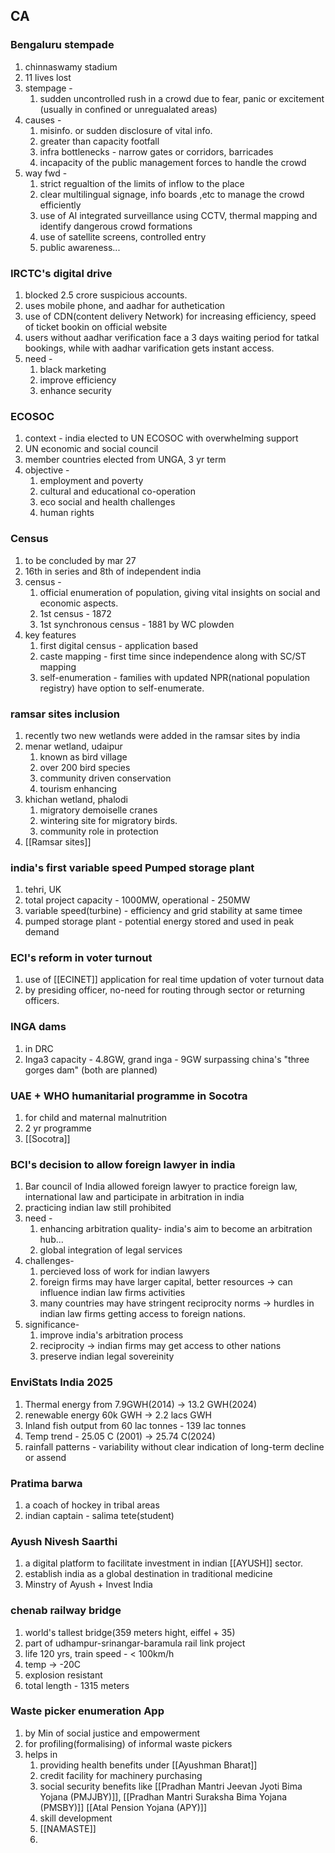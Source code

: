 ## CA
### Bengaluru stempade
1. chinnaswamy stadium
2. 11 lives lost
3. stempage - 
	1. sudden uncontrolled rush in a crowd due to fear, panic or excitement (usually in confined or unregualated areas)
4. causes - 
	1. misinfo. or sudden disclosure of vital info.
	2. greater than capacity footfall
	3. infra bottlenecks - narrow gates or corridors, barricades
	4. incapacity of the public management forces to handle the crowd
5. way fwd - 
	1. strict regualtion of the limits of inflow to the place
	2. clear multilingual signage, info boards ,etc to manage the crowd efficiently
	3. use of AI integrated surveillance using CCTV, thermal mapping and identify dangerous crowd formations
	4. use of satellite screens, controlled entry
	5. public awareness...

### IRCTC's digital drive
1. blocked 2.5 crore suspicious accounts.
2. uses mobile phone, and  aadhar for authetication
3. use of CDN(content delivery Network) for increasing efficiency, speed of ticket bookin on official website
4. users without aadhar verification face a 3 days waiting period for tatkal bookings, while with aadhar varification  gets instant access.
5. need - 
	1. black marketing
	2. improve efficiency
	3. enhance security
### ECOSOC
1. context - india elected to UN ECOSOC with overwhelming support
2. UN economic and social council
3. member countries elected from UNGA, 3 yr term
4. objective - 
	1. employment and poverty
	2. cultural and educational co-operation
	3. eco social and health challenges
	4. human rights
### Census 
1. to be concluded by mar 27
2. 16th in series and 8th of independent india
3. census - 
	1. official enumeration of population, giving vital insights on social and economic aspects.
	2. 1st census - 1872
	3. 1st synchronous census - 1881 by WC plowden
4. key features 
	1. first digital census - application based
	2. caste mapping - first time since independence along with SC/ST mapping
	3. self-enumeration - families with updated NPR(national population registry) have option to self-enumerate.
### ramsar sites inclusion
1. recently two new wetlands were added in the ramsar sites by india
2. menar wetland, udaipur
	1. known as bird village
	2. over 200 bird species
	3. community driven conservation
	4. tourism enhancing
3. khichan wetland, phalodi
	1. migratory demoiselle cranes
	2. wintering site for migratory birds.
	3. community role in protection
4. [[Ramsar sites]]

### india's first variable speed Pumped storage plant
1. tehri, UK
2. total project capacity - 1000MW, operational - 250MW
3. variable speed(turbine) - efficiency and grid stability at same timee
4. pumped storage plant - potential energy stored and used in peak demand

### ECI's reform in voter turnout
1. use of [[ECINET]] application for real time updation of voter turnout data
2. by presiding officer, no-need for routing through sector or returning officers.

### INGA dams
1. in DRC
2. Inga3 capacity - 4.8GW, grand inga - 9GW surpassing china's "three gorges dam" (both are planned)

### UAE + WHO humanitarial programme in Socotra
1. for child and maternal malnutrition
2. 2 yr programme
3. [[Socotra]]

### BCI's decision to allow foreign lawyer in india
1. Bar council of India allowed foreign lawyer to practice foreign law, international law and participate in arbitration in india
2. practicing indian law still prohibited
3. need - 
	1. enhancing arbitration quality- india's aim to become an arbitration hub...
	2. global integration of legal services
4. challenges- 
	1. percieved loss of work for indian lawyers
	2. foreign firms may have larger capital, better resources -> can influence indian law firms activities
	3. many countries may have stringent reciprocity norms -> hurdles in indian law firms getting access to foreign nations.
5. significance- 
	1. improve india's arbitration process
	2. reciprocity -> indian firms may get access to other nations
	3. preserve indian legal sovereinity

### EnviStats India 2025
1. Thermal energy from 7.9GWH(2014) -> 13.2 GWH(2024)
2. renewable energy 60k GWH -> 2.2 lacs GWH
3. Inland fish output from 60 lac tonnes - 139 lac tonnes
4. Temp trend - 25.05 C (2001) -> 25.74 C(2024)
5. rainfall patterns - variability without clear indication of long-term decline or assend

### Pratima barwa
1. a coach of hockey in tribal areas
2. indian captain - salima tete(student)

### Ayush Nivesh Saarthi
1. a digital platform to facilitate investment in indian [[AYUSH]] sector.
2. establish india as a global destination in traditional medicine
3. Minstry of Ayush + Invest India
### chenab railway bridge
1. world's tallest bridge(359 meters hight, eiffel + 35)
2. part of udhampur-srinangar-baramula rail link project
3. life 120 yrs, train speed - < 100km/h
4. temp -> -20C
5. explosion resistant
6. total length - 1315 meters
### Waste picker enumeration App
1. by Min of social justice and empowerment
2. for profiling(formalising) of informal waste pickers
3. helps in
	1. providing health benefits under [[Ayushman Bharat]]
	2. credit facility for machinery purchasing
	3. social security benefits like [[Pradhan Mantri Jeevan Jyoti Bima Yojana (PMJJBY)]], [[Pradhan Mantri Suraksha Bima Yojana (PMSBY)]] [[Atal Pension Yojana (APY)]]
	4. skill development
	5. [[NAMASTE]]
	6. 
